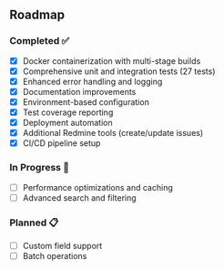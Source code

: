 ## Roadmap

### Completed ✅
- [x] Docker containerization with multi-stage builds
- [x] Comprehensive unit and integration tests (27 tests)
- [x] Enhanced error handling and logging
- [x] Documentation improvements
- [x] Environment-based configuration
- [x] Test coverage reporting
- [x] Deployment automation
- [x] Additional Redmine tools (create/update issues)
- [x] CI/CD pipeline setup

### In Progress 🚧
- [ ] Performance optimizations and caching
- [ ] Advanced search and filtering

### Planned 📋
- [ ] Custom field support
- [ ] Batch operations
